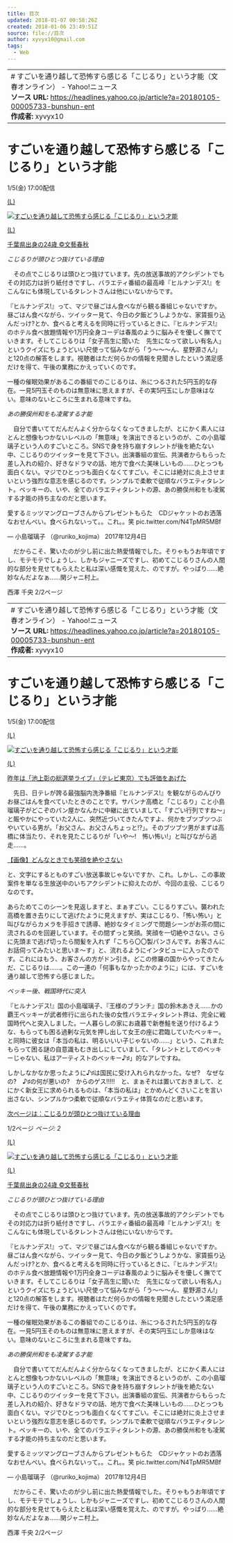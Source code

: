 ```yaml
---
title: 目次
updated: 2018-01-07 00:58:26Z
created: 2018-01-06 23:49:51Z
source: file://目次
author: xyvyx10@gmail.com
tags:
  - Web
---
```


|     |
| --- |
| # すごいを通り越して恐怖すら感じる「こじるり」という才能（文春オンライン） - Yahoo!ニュース<br>**ソース URL:**  https://headlines.yahoo.co.jp/article?a=20180105-00005733-bunshun-ent<br>**作成者:** xyvyx10 |

# すごいを通り越して恐怖すら感じる「こじるり」という才能

1/5(金) 17:00配信

[(L)](https://headlines.yahoo.co.jp/article?a=20180105-00005733-bunshun-ent.view-001)

[![すごいを通り越して恐怖すら感じる「こじるり」という才能](../_resources/20180105-00005733-bunshun-001-4-view.jpg)](https://headlines.yahoo.co.jp/article?a=20180105-00005733-bunshun-ent.view-001)

[(L)](https://headlines.yahoo.co.jp/article?a=20180105-00005733-bunshun-ent.view-001)

[千葉県出身の24歳 ©文藝春秋](https://headlines.yahoo.co.jp/article?a=20180105-00005733-bunshun-ent.view-001)

*こじるりが頭ひとつ抜けている理由*

　その点でこじるりは頭ひとつ抜けています。先の放送事故的アクシデントでもその対応力は折り紙付きですし、バラエティ番組の最高峰『ヒルナンデス!』をこんなにも体現しているタレントさんは他にいないからです。

『ヒルナンデス!』って、マジで昼ごはん食べながら観る番組じゃないですか。昼ごはん食べながら、ツイッター見て、今日の夕飯どうしようかな、家賃振り込んだっけ?とか、食べると考えるを同時に行っているときに、『ヒルナンデス!』のホテル食べ放題情報や1万円全身コーデは春風のように脳みそを優しく撫でていきます。そしてこじるりは「女子高生に聞いた　先生になって欲しい有名人」というクイズにちょうどいい尺使って悩みながら「う～～～ん、星野源さん!」と120点の解答をします。視聴者はただ何らかの情報を見聞きしたという満足感だけを得て、午後の業務にかえっていくのです。

一種の催眠効果があるこの番組でのこじるりは、糸につるされた5円玉的な存在。一見5円玉そのものは無意味に思えますが、その実5円玉にしか意味はない。意味のないところに生まれる意味ですね。

*あの勝俣州和をも凌駕する才能*

　自分で書いててだんだんよく分からなくなってきましたが、とにかく素人にはとんと想像もつかないレベルの「無意味」を演出できるというのが、この小島瑠璃子という人のすごいところ。SNSで身を持ち崩すタレントが後を絶たない中、こじるりのツイッターを見て下さい。出演番組の宣伝、共演者からもらった差し入れの紹介、好きなドラマの話、地方で食べた美味しいもの……ひとっつも面白くない。マジでひとっつも面白くなくてすごい。そこには絶対に炎上させまいという強烈な意志を感じるのです。シンプルで柔軟で従順なバラエティタレント。ベッキーの、いや、全てのバラエティタレントの源、あの勝俣州和をも凌駕する才能の持ち主なのだと思います。

愛するミッツマングローブさんからプレゼントもらた　CDジャケットのお洒落なおせんべい。食べられないって。。これ。。笑 pic.twitter.com/N4TpMR5MBf

― 小島瑠璃子 （@ruriko_kojima） 2017年12月4日

　だからこそ、驚いたのが少し前に出た熱愛情報でした。そりゃもうお年頃ですし、モテモテでしょうし、しかもジャニーズですし、初めてこじるりさんの人間的な部分を見せてもらえたと私は深い感慨を覚えた、のですが。やっぱり……絶妙なんだよなぁ……関ジャニ村上。

西澤 千央
2/2ページ

|     |
| --- |
| # すごいを通り越して恐怖すら感じる「こじるり」という才能（文春オンライン） - Yahoo!ニュース<br>**ソース URL:**  https://headlines.yahoo.co.jp/article?a=20180105-00005733-bunshun-ent<br>**作成者:** xyvyx10 |

# すごいを通り越して恐怖すら感じる「こじるり」という才能

1/5(金) 17:00配信

[(L)](https://headlines.yahoo.co.jp/article?a=20180105-00005733-bunshun-ent.view-000)

[![すごいを通り越して恐怖すら感じる「こじるり」という才能](../_resources/20180105-00005733-bunshun-000-4-view.jpg)](https://headlines.yahoo.co.jp/article?a=20180105-00005733-bunshun-ent.view-000)

[(L)](https://headlines.yahoo.co.jp/article?a=20180105-00005733-bunshun-ent.view-000)

[昨年は「池上彰の総選挙ライブ」（テレビ東京）でも評価をあげた](https://headlines.yahoo.co.jp/article?a=20180105-00005733-bunshun-ent.view-000)

　先日、日テレが誇る最強脳内洗浄番組『ヒルナンデス!』を観ながらのんびりお昼ごはんを食べていたときのことです。サバンナ高橋と「こじるり」こと小島瑠璃子がどこぞのパン屋かなんかに中継に出ていまして、「すごい行列ですね～」と賑やかにやっていた2人に、突然近づいてきたんですよ、何かをブツブツつぶやいている男が。「お父さん、お父さんちょっと!?」。そのブツブツ男がまずは高橋に体当たり、それを見たこじるりが「いや～!　怖い怖い!」と叫びながら逃走……。

[【画像】どんなときでも笑顔を絶やさない](https://rdsig.yahoo.co.jp/media/news/rd_tool/bunshun/articles/ent/RV=1/RE=1516491871/RH=cmRzaWcueWFob28uY28uanA-/RB=/RU=aHR0cDovL2J1bnNodW4uanAvYXJ0aWNsZXMvcGhvdG8vNTczMz91dG1fc291cmNlPWhlYWRsaW5lcy55YWhvby5jby5qcCZ1dG1fbWVkaXVtPXJlZmVycmFsJnV0bV9jYW1wYWlnbj1yZWxhdGVkTGluayZwbj0y/RS=%5EADAxxFKqxEDPQbamGhNcqM7m9Cq2o0-;_ylt=A7YWNk1fX1FaDiQAKxNGRfB7;_ylu=X3oDMWMwdmhyMHQzBHBvcwMxBHJsX3RpdGxlA.OAkOeUu.WDj.OAkeOBqeOCk.OBquOBqOOBjeOBp.OCgueskemhlOOCkue1tuOChOOBleOBquOBhARybF91cmwDaHR0cDovL2J1bnNodW4uanAvYXJ0aWNsZXMvcGhvdG8vNTczMz91dG1fc291cmNlPWhlYWRsaW5lcy55YWhvby5jby5qcCZ1dG1fbWVkaXVtPXJlZmVycmFsJnV0bV9jYW1wYWlnbj1yZWxhdGVkTGluayZwbj0yBHNlYwNyZWxhdGVkBHNsawNwaG90bwR0aXRsZQPjgZnjgZTjgYTjgpLpgJrjgorotorjgZfjgabmgZDmgJbjgZnjgonmhJ_jgZjjgovjgIzjgZPjgZjjgovjgorjgI3jgajjgYTjgYbmiY3og70EdXJsA2h0dHBzOi8vaGVhZGxpbmVzLnlhaG9vLmNvLmpwL2FydGljbGU_YT0yMDE4MDEwNS0wMDAwNTczMy1idW5zaHVuLWVudA--)

と、文字にするとものすごい放送事故じゃないですか、これ。しかし、この事故案件を単なる生放送中のいちアクシデントに抑えたのが、今回の主役、こじるりなのです。

あらためてこのシーンを見返しますと、まぁすごい。こじるりすごい。襲われた高橋を置き去りにして逃げたように見えますが、実はこじるり、「怖い怖い」と叫びながらカメラを手招きで誘導、絶妙なタイミングで問題シーンがお茶の間に流されるのを回避しています。その間ずっと笑顔。笑顔を一切絶やさない。さらに先頭まで逃げ切ったら間髪を入れず「こちら〇〇製パンさんです。お客さんにお話伺ってみたいと思いま～す」と、流れるようにインタビューに入ったのです。これにはもう、お客さんの方がドン引き。どこの修羅の国からやってきたんだ、こじるりは……。この一連の「何事もなかったかのように」には、すごいを通り越して恐怖すら感じました。

*ベッキー後、戦国時代に突入*

『ヒルナンデス!』国の小島瑠璃子、『王様のブランチ』国の鈴木あきえ……かの覇王ベッキーが武者修行に出られた後の女性バラエティタレント界は、完全に戦国時代へと突入しました。一人暮らしの家にお歳暮で新巻鮭を送り付けるような、もらっても困る過剰な元気を押し出して女王の座に君臨していたベッキー。と同時に彼女は「本当の私は、明るいいい子じゃないの……」という、これまたもらって困る謎の自意識もむき出しにしていまして、「タレントとしてのベッキーじゃない、私はアーティストのベッキー♪♯」的なアレですね。

しかしなかなか思ったように♪♯は国民に受け入れられなかった。なぜ?　なぜなの?　♪♯の何が悪いの?　からのゲス!!!!!　と、まぁそれは置いておきまして、とにかく新女王に求められるものは、「本当の私は」とかめんどくさいことを言い出さない、シンプルかつ柔軟で従順なバラエティ体質なのだと思います。

[次ページは：こじるりが頭ひとつ抜けている理由](https://rdsig.yahoo.co.jp/RV=1/RU=aHR0cHM6Ly9oZWFkbGluZXMueWFob28uY28uanAvYXJ0aWNsZT9hPTIwMTgwMTA1LTAwMDA1NzMzLWJ1bnNodW4tZW50JnA9Mg--;_ylt=A7YWNk1fX1FaDiQAJBNGRfB7)

1/2ページ
*ページ: 2*

[(L)](https://headlines.yahoo.co.jp/article?a=20180105-00005733-bunshun-ent.view-001)

[![すごいを通り越して恐怖すら感じる「こじるり」という才能](../_resources/20180105-00005733-bunshun-001-4-view.jpg)](https://headlines.yahoo.co.jp/article?a=20180105-00005733-bunshun-ent.view-001)

[(L)](https://headlines.yahoo.co.jp/article?a=20180105-00005733-bunshun-ent.view-001)

[千葉県出身の24歳 ©文藝春秋](https://headlines.yahoo.co.jp/article?a=20180105-00005733-bunshun-ent.view-001)

*こじるりが頭ひとつ抜けている理由*

　その点でこじるりは頭ひとつ抜けています。先の放送事故的アクシデントでもその対応力は折り紙付きですし、バラエティ番組の最高峰『ヒルナンデス!』をこんなにも体現しているタレントさんは他にいないからです。

『ヒルナンデス!』って、マジで昼ごはん食べながら観る番組じゃないですか。昼ごはん食べながら、ツイッター見て、今日の夕飯どうしようかな、家賃振り込んだっけ?とか、食べると考えるを同時に行っているときに、『ヒルナンデス!』のホテル食べ放題情報や1万円全身コーデは春風のように脳みそを優しく撫でていきます。そしてこじるりは「女子高生に聞いた　先生になって欲しい有名人」というクイズにちょうどいい尺使って悩みながら「う～～～ん、星野源さん!」と120点の解答をします。視聴者はただ何らかの情報を見聞きしたという満足感だけを得て、午後の業務にかえっていくのです。

一種の催眠効果があるこの番組でのこじるりは、糸につるされた5円玉的な存在。一見5円玉そのものは無意味に思えますが、その実5円玉にしか意味はない。意味のないところに生まれる意味ですね。

*あの勝俣州和をも凌駕する才能*

　自分で書いててだんだんよく分からなくなってきましたが、とにかく素人にはとんと想像もつかないレベルの「無意味」を演出できるというのが、この小島瑠璃子という人のすごいところ。SNSで身を持ち崩すタレントが後を絶たない中、こじるりのツイッターを見て下さい。出演番組の宣伝、共演者からもらった差し入れの紹介、好きなドラマの話、地方で食べた美味しいもの……ひとっつも面白くない。マジでひとっつも面白くなくてすごい。そこには絶対に炎上させまいという強烈な意志を感じるのです。シンプルで柔軟で従順なバラエティタレント。ベッキーの、いや、全てのバラエティタレントの源、あの勝俣州和をも凌駕する才能の持ち主なのだと思います。

愛するミッツマングローブさんからプレゼントもらた　CDジャケットのお洒落なおせんべい。食べられないって。。これ。。笑 pic.twitter.com/N4TpMR5MBf

― 小島瑠璃子 （@ruriko_kojima） 2017年12月4日

　だからこそ、驚いたのが少し前に出た熱愛情報でした。そりゃもうお年頃ですし、モテモテでしょうし、しかもジャニーズですし、初めてこじるりさんの人間的な部分を見せてもらえたと私は深い感慨を覚えた、のですが。やっぱり……絶妙なんだよなぁ……関ジャニ村上。

西澤 千央
2/2ページ